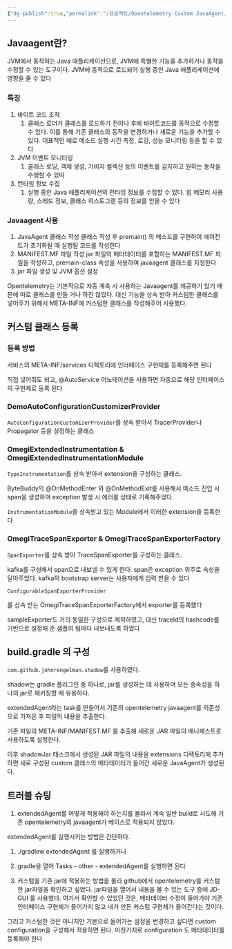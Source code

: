 ```yaml
---
{"dg-publish":true,"permalink":"/프로젝트/Opentelemetry Custom JavaAgent/","dgPassFrontmatter":true}
---
```



## Javaagent란?

JVM에서 동작하는 Java 애플리케이션으로, JVM에 특별한 기능을 추가하거나 동작을 수정할 수 있는 도구이다. JVM에 동적으로 로드되어 실행 중인 Java 애플리케이션에 영향을 줄 수 있다

### 특징

1. 바이트 코드 조작
    1. 클래스 로더가 클래스를 로드하기 전이나 후에 바이트코드를 동적으로 수정할 수 있다. 이를 통해 기존 클래스의 동작을 변경하거나 새로운 기능을 추가할 수 있다. 대표적인 예로 메소드 실행 시간 측정, 로깅, 성능 모니터링 등을 할 수 있다
2. JVM 이벤트 모니터링
    1. 클래스 로딩, 객체 생성, 가비지 컬렉션 등의 이벤트를 감지하고 원하는 동작을 수행할 수 있따
3. 런타임 정보 수집
    1. 실행 중인 Java 애플리케이션의 런타임 정보를 수집할 수 있다. 힙 메모리 사용량, 스레드 정보, 클래스 히스토그램 등의 정보를 얻을 수 있다

### Javaagent 사용

1. JavaAgent 클래스 작성 클래스 작성 후 premain() 의 메소드를 구현하여 에이전트가 초기화될 때 실행될 코드를 작성한다
2. MANIFEST.MF 파일 작성 jar 파일의 메타데이터를 포함하는 MANIFEST.MF 파일을 작성하고, premain-class 속성을 사용하여 javaagent 클래스를 지정한다
3. jar 파일 생성 및 JVM 옵션 설정

Opentelemetry는 기본적으로 자동 계측 시 사용하는 Javaagent를 제공하기 있기 때문에 따로 클래스를 만들 거나 하진 않았다. 대신 기능을 상속 받아 커스텀한 클래스를 넣어주기 위해서 META-INF에 커스텀한 클래스를 작성해주어 사용했다.

## 커스텀 클래스 등록

### 등록 방법

서비스의 META-INF/services 디렉토리에 인터페이스 구현체를 등록해주면 된다

직접 넣어줘도 되고, @AutoService 어노테이션을 사용하면 자동으로 해당 인터페이스의 구현체로 등록 된다

### DemoAutoConfigurationCustomizerProvider

`AutoConfigurationCustomizerProvider`를 상속 받아서 TracerProvider나 Propagator 등을 설정하는 클래스

### OmegiExtendedInstrumentation & OmegiExtendedInstrumentationModule

`TypeInstrumentation`를 상속 받아서 extension을 구성하는 클래스.

ByteBuddy의 @OnMethodEnter 와 @OnMethodExit를 사용해서 메소드 진입 시 span을 생성하며 exception 발생 시 에러를 상태로 기록해주었다.

`InstrumentationModule`을 상속받고 있는 Module에서 이러한 extension을 등록한다

### OmegiTraceSpanExporter & OmegiTraceSpanExporterFactory

`SpanExporter`를 상속 받아 TraceSpanExporter를 구성하는 클래스.

kafka를 구성해서 span으로 내보낼 수 있게 한다. span은 exception 위주로 속성을 달아주었다. kafka의 bootstrap server는 사용자에게 입력 받을 수 있다

`ConfigurableSpanExporterProvider`

를 상속 받는 OmegiTraceSpanExporterFactory에서 exporter를 등록했다

sampleExporter도 거의 동일한 구성으로 제작하였고, 대신 traceId의 hashcode를 기반으로 설정해 준 샘플의 텀마다 내보내도록 하였다

## build.gradle 의 구성

`com.github.johnrengelman.shadow`를 사용하였다.

shadow는 gradle 플러그인 중 하나로, jar를 생성하는 데 사용하며 모든 종속성을 하나의 jar로 패키징할 때 유용하다.

extendedAgent라는 task를 만들어서 기존의 opentelemetry javaagent를 의존성으로 가져온 후 파일의 내용을 추출한다.

기존 파일의 META-INF/MANIFEST.MF 를 추출해 새로운 JAR 파일의 매니페스트로 사용하도록 설정한다.

이후 shadowJar 태스크에서 생성된 JAR 파일의 내용을 extensions 디렉토리에 추가하면 새로 구성된 custom 클래스의 메타데이터가 들어간 새로운 JavaAgent가 생성된다.

## 트러블 슈팅

1. extendedAgent를 어떻게 적용해야 하는지를 몰라서 계속 일반 build로 시도해 기존 opentelemetry의 javaagent가 베이스로 적용되지 않았다.

extendedAgent를 실행시키는 방법은 간단하다.

1. ./gradlew extendedAgent 를 실행하거나
2. gradle을 열어 Tasks - other - extendedAgent를 실행하면 된다

1. 커스텀을 기존 jar에 적용하는 방법을 몰라 github에서 opentelemetry를 커스텀 한 jar파일을 확인하고 싶었다. jar파일을 열어서 내용을 볼 수 있는 도구 중에 JD-GUI 를 사용했다. 여기서 확인할 수 있었던 것은, 메타데이터 수정이 들어가야 기존 인터페이스 구현체가 들어가지 않고 내가 만든 커스텀 구현체가 들어간다는 것이다.

그리고 커스텀한 것은 아니지만 기본으로 들어가는 설정을 변경하고 싶다면 custom configuration을 구성해서 적용하면 된다. 마찬가지로 configuration 도 메타데이터를 등록해야 한다